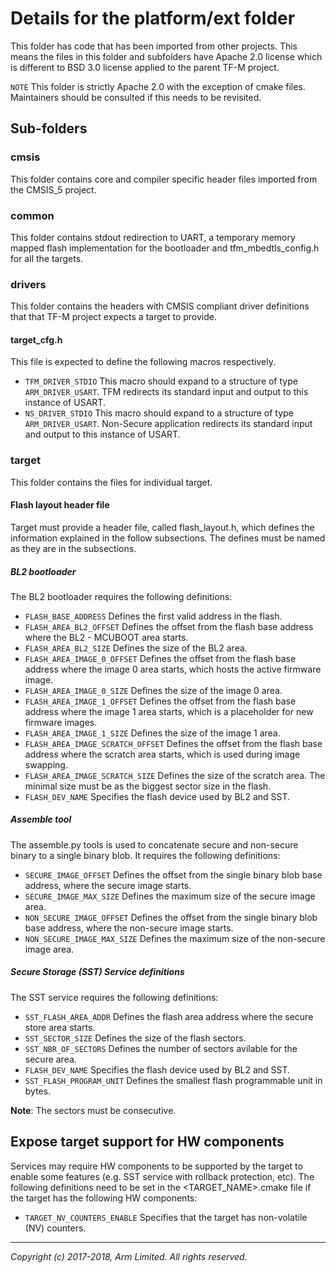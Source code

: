 # Details for the platform/ext folder

This folder has code that has been imported from other projects. This means the
files in this folder and subfolders have Apache 2.0 license which
is different to BSD 3.0 license applied to the parent TF-M project.


`NOTE` This folder is strictly Apache 2.0 with the exception of cmake files.
Maintainers should be consulted if this needs to be revisited.

## Sub-folders

### cmsis

This folder contains core and compiler specific header files imported from the
CMSIS_5 project.

### common

This folder contains stdout redirection to UART, a temporary memory mapped
flash implementation for the bootloader and tfm_mbedtls_config.h for all
the targets.

### drivers

This folder contains the headers with CMSIS compliant driver definitions that
that TF-M project expects a target to provide.

#### target_cfg.h

This file is expected to define the following macros respectively.

 - `TFM_DRIVER_STDIO`
   This macro should expand to a structure of type `ARM_DRIVER_USART`.
   TFM redirects its standard input and output to this instance of USART.
 - `NS_DRIVER_STDIO`
   This macro should expand to a structure of type `ARM_DRIVER_USART`.
   Non-Secure application redirects its standard input and output to this
   instance of USART.

### target

This folder contains the files for individual target.

#### Flash layout header file

Target must provide a header file, called flash_layout.h, which defines the
information explained in the follow subsections. The defines must be named
as they are in the subsections.

##### BL2 bootloader

The BL2 bootloader requires the following definitions:

 - `FLASH_BASE_ADDRESS`
   Defines the first valid address in the flash.
 - `FLASH_AREA_BL2_OFFSET`
   Defines the offset from the flash base address
   where the BL2 - MCUBOOT area starts.
 - `FLASH_AREA_BL2_SIZE`
   Defines the size of the BL2 area.
 - `FLASH_AREA_IMAGE_0_OFFSET`
   Defines the offset from the flash base address
   where the image 0 area starts, which hosts the
   active firmware image.
 - `FLASH_AREA_IMAGE_0_SIZE`
   Defines the size of the image 0 area.
 - `FLASH_AREA_IMAGE_1_OFFSET`
   Defines the offset from the flash base address
   where the image 1 area starts, which is a placeholder
   for new firmware images.
 - `FLASH_AREA_IMAGE_1_SIZE`
   Defines the size of the image 1 area.
 - `FLASH_AREA_IMAGE_SCRATCH_OFFSET`
   Defines the offset from the flash base address
   where the scratch area starts, which is used during
   image swapping.
 - `FLASH_AREA_IMAGE_SCRATCH_SIZE`
   Defines the size of the scratch area. The minimal size
   must be as the biggest sector size in the flash.
 - `FLASH_DEV_NAME`
   Specifies the flash device used by BL2 and SST.

##### Assemble tool

The assemble.py tools is used to concatenate secure and non-secure
binary to a single binary blob. It requires the following definitions:

 - `SECURE_IMAGE_OFFSET`
   Defines the offset from the single binary blob base address,
   where the secure image starts.
 - `SECURE_IMAGE_MAX_SIZE`
   Defines the maximum size of the secure image area.
 - `NON_SECURE_IMAGE_OFFSET`
   Defines the offset from the single binary blob base address,
   where the non-secure image starts.
 - `NON_SECURE_IMAGE_MAX_SIZE`
   Defines the maximum size of the non-secure image area.

##### Secure Storage (SST) Service definitions

The SST service requires the following definitions:

 - `SST_FLASH_AREA_ADDR`
   Defines the flash area address where the secure
   store area starts.
 - `SST_SECTOR_SIZE`
   Defines the size of the flash sectors.
 - `SST_NBR_OF_SECTORS`
   Defines the number of sectors avilable for
   the secure area.
 - `FLASH_DEV_NAME`
   Specifies the flash device used by BL2 and SST.
 - `SST_FLASH_PROGRAM_UNIT`
   Defines the smallest flash programmable unit in bytes.

**Note**: The sectors must be consecutive.

## Expose target support for HW components

Services may require HW components to be supported by the target
to enable some features (e.g. SST service with rollback protection, etc).
The following definitions need to be set in the <TARGET_NAME>.cmake file if the
target has the following HW components:

 - `TARGET_NV_COUNTERS_ENABLE`
   Specifies that the target has non-volatile (NV) counters.

--------------

*Copyright (c) 2017-2018, Arm Limited. All rights reserved.*
